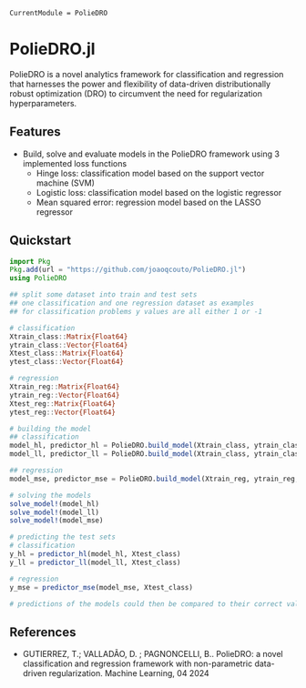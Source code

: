 ```@meta
CurrentModule = PolieDRO
```

# PolieDRO.jl

PolieDRO is a novel analytics framework for classification and regression that harnesses the power and flexibility of data-driven distributionally robust optimization (DRO) to circumvent the need for regularization hyperparameters.

## Features
* Build, solve and evaluate models in the PolieDRO framework using 3 implemented loss functions
  * Hinge loss: classification model based on the support vector machine (SVM)
  * Logistic loss: classification model based on the logistic regressor
  * Mean squared error: regression model based on the LASSO regressor

## Quickstart

```julia
import Pkg
Pkg.add(url = "https://github.com/joaoqcouto/PolieDRO.jl")
using PolieDRO

## split some dataset into train and test sets
## one classification and one regression dataset as examples
## for classification problems y values are all either 1 or -1

# classification
Xtrain_class::Matrix{Float64}
ytrain_class::Vector{Float64}
Xtest_class::Matrix{Float64}
ytest_class::Vector{Float64}

# regression
Xtrain_reg::Matrix{Float64}
ytrain_reg::Vector{Float64}
Xtest_reg::Matrix{Float64}
ytest_reg::Vector{Float64}

# building the model
## classification
model_hl, predictor_hl = PolieDRO.build_model(Xtrain_class, ytrain_class, PolieDRO.hinge_loss)
model_ll, predictor_ll = PolieDRO.build_model(Xtrain_class, ytrain_class, PolieDRO.logistic_loss)

## regression
model_mse, predictor_mse = PolieDRO.build_model(Xtrain_reg, ytrain_reg, PolieDRO.mse_loss)

# solving the models
solve_model!(model_hl)
solve_model!(model_ll)
solve_model!(model_mse)

# predicting the test sets
# classification
y_hl = predictor_hl(model_hl, Xtest_class)
y_ll = predictor_ll(model_ll, Xtest_class)

# regression
y_mse = predictor_mse(model_mse, Xtest_class)

# predictions of the models could then be compared to their correct values in ytest_class and ytest_reg
```

## References
-  GUTIERREZ, T.; VALLADÃO, D. ; PAGNONCELLI, B.. PolieDRO: a novel classification and regression framework with non-parametric data-driven regularization. Machine Learning, 04 2024